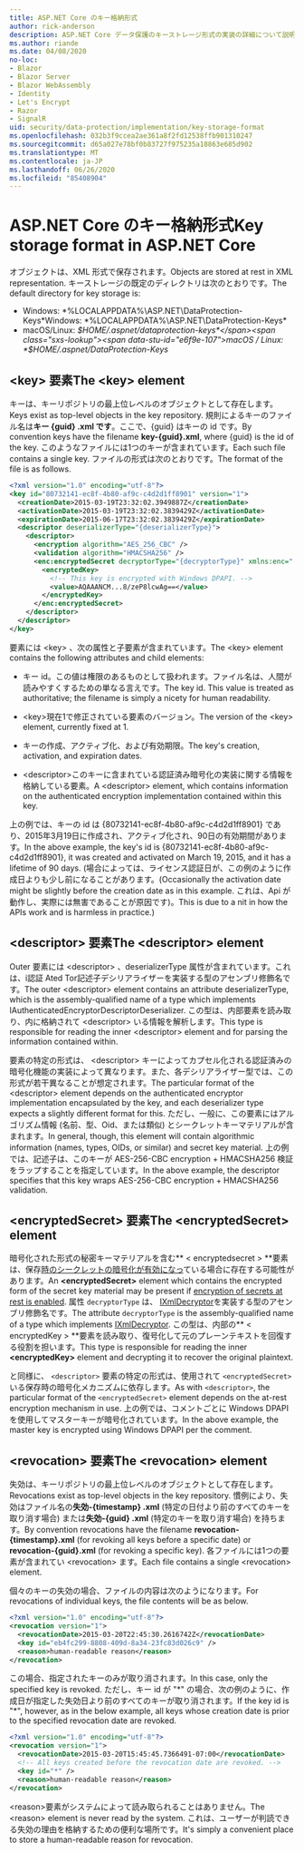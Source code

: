 ```yaml
---
title: ASP.NET Core のキー格納形式
author: rick-anderson
description: ASP.NET Core データ保護のキーストレージ形式の実装の詳細について説明します。
ms.author: riande
ms.date: 04/08/2020
no-loc:
- Blazor
- Blazor Server
- Blazor WebAssembly
- Identity
- Let's Encrypt
- Razor
- SignalR
uid: security/data-protection/implementation/key-storage-format
ms.openlocfilehash: 032b3f9ccea2ae361a8f2fd12538ffb901310247
ms.sourcegitcommit: d65a027e78bf0b83727f975235a18863e685d902
ms.translationtype: MT
ms.contentlocale: ja-JP
ms.lasthandoff: 06/26/2020
ms.locfileid: "85408904"
---
```

# <a name="key-storage-format-in-aspnet-core"></a><span data-ttu-id="e6f9e-103">ASP.NET Core のキー格納形式</span><span class="sxs-lookup"><span data-stu-id="e6f9e-103">Key storage format in ASP.NET Core</span></span>

<a name="data-protection-implementation-key-storage-format"></a>

<span data-ttu-id="e6f9e-104">オブジェクトは、XML 形式で保存されます。</span><span class="sxs-lookup"><span data-stu-id="e6f9e-104">Objects are stored at rest in XML representation.</span></span> <span data-ttu-id="e6f9e-105">キーストレージの既定のディレクトリは次のとおりです。</span><span class="sxs-lookup"><span data-stu-id="e6f9e-105">The default directory for key storage is:</span></span>

* <span data-ttu-id="e6f9e-106">Windows: \*%LOCALAPPDATA%\ASP.NET\DataProtection-Keys\*</span><span class="sxs-lookup"><span data-stu-id="e6f9e-106">Windows: \*%LOCALAPPDATA%\ASP.NET\DataProtection-Keys\*</span></span>
* <span data-ttu-id="e6f9e-107">macOS/Linux: *$HOME/.aspnet/dataprotection-keys*</span><span class="sxs-lookup"><span data-stu-id="e6f9e-107">macOS / Linux: *$HOME/.aspnet/DataProtection-Keys*</span></span>

## <a name="the-key-element"></a><span data-ttu-id="e6f9e-108">\<key> 要素</span><span class="sxs-lookup"><span data-stu-id="e6f9e-108">The \<key> element</span></span>

<span data-ttu-id="e6f9e-109">キーは、キーリポジトリの最上位レベルのオブジェクトとして存在します。</span><span class="sxs-lookup"><span data-stu-id="e6f9e-109">Keys exist as top-level objects in the key repository.</span></span> <span data-ttu-id="e6f9e-110">規則によるキーのファイル名は**キー {guid} .xml です**。ここで、{guid} はキーの id です。</span><span class="sxs-lookup"><span data-stu-id="e6f9e-110">By convention keys have the filename **key-{guid}.xml**, where {guid} is the id of the key.</span></span> <span data-ttu-id="e6f9e-111">このようなファイルには1つのキーが含まれています。</span><span class="sxs-lookup"><span data-stu-id="e6f9e-111">Each such file contains a single key.</span></span> <span data-ttu-id="e6f9e-112">ファイルの形式は次のとおりです。</span><span class="sxs-lookup"><span data-stu-id="e6f9e-112">The format of the file is as follows.</span></span>

```xml
<?xml version="1.0" encoding="utf-8"?>
<key id="80732141-ec8f-4b80-af9c-c4d2d1ff8901" version="1">
  <creationDate>2015-03-19T23:32:02.3949887Z</creationDate>
  <activationDate>2015-03-19T23:32:02.3839429Z</activationDate>
  <expirationDate>2015-06-17T23:32:02.3839429Z</expirationDate>
  <descriptor deserializerType="{deserializerType}">
    <descriptor>
      <encryption algorithm="AES_256_CBC" />
      <validation algorithm="HMACSHA256" />
      <enc:encryptedSecret decryptorType="{decryptorType}" xmlns:enc="...">
        <encryptedKey>
          <!-- This key is encrypted with Windows DPAPI. -->
          <value>AQAAANCM...8/zeP8lcwAg==</value>
        </encryptedKey>
      </enc:encryptedSecret>
    </descriptor>
  </descriptor>
</key>
```

<span data-ttu-id="e6f9e-113">要素には \<key> 、次の属性と子要素が含まれています。</span><span class="sxs-lookup"><span data-stu-id="e6f9e-113">The \<key> element contains the following attributes and child elements:</span></span>

* <span data-ttu-id="e6f9e-114">キー id。この値は権限のあるものとして扱われます。ファイル名は、人間が読みやすくするための単なる言えです。</span><span class="sxs-lookup"><span data-stu-id="e6f9e-114">The key id. This value is treated as authoritative; the filename is simply a nicety for human readability.</span></span>

* <span data-ttu-id="e6f9e-115">\<key>現在1で修正されている要素のバージョン。</span><span class="sxs-lookup"><span data-stu-id="e6f9e-115">The version of the \<key> element, currently fixed at 1.</span></span>

* <span data-ttu-id="e6f9e-116">キーの作成、アクティブ化、および有効期限。</span><span class="sxs-lookup"><span data-stu-id="e6f9e-116">The key's creation, activation, and expiration dates.</span></span>

* <span data-ttu-id="e6f9e-117">\<descriptor>このキーに含まれている認証済み暗号化の実装に関する情報を格納している要素。</span><span class="sxs-lookup"><span data-stu-id="e6f9e-117">A \<descriptor> element, which contains information on the authenticated encryption implementation contained within this key.</span></span>

<span data-ttu-id="e6f9e-118">上の例では、キーの id は {80732141-ec8f-4b80-af9c-c4d2d1ff8901} であり、2015年3月19日に作成され、アクティブ化され、90日の有効期間があります。</span><span class="sxs-lookup"><span data-stu-id="e6f9e-118">In the above example, the key's id is {80732141-ec8f-4b80-af9c-c4d2d1ff8901}, it was created and activated on March 19, 2015, and it has a lifetime of 90 days.</span></span> <span data-ttu-id="e6f9e-119">(場合によっては、ライセンス認証日が、この例のように作成日よりも少し前になることがあります。</span><span class="sxs-lookup"><span data-stu-id="e6f9e-119">(Occasionally the activation date might be slightly before the creation date as in this example.</span></span> <span data-ttu-id="e6f9e-120">これは、Api が動作し、実際には無害であることが原因です)。</span><span class="sxs-lookup"><span data-stu-id="e6f9e-120">This is due to a nit in how the APIs work and is harmless in practice.)</span></span>

## <a name="the-descriptor-element"></a><span data-ttu-id="e6f9e-121">\<descriptor> 要素</span><span class="sxs-lookup"><span data-stu-id="e6f9e-121">The \<descriptor> element</span></span>

<span data-ttu-id="e6f9e-122">Outer 要素には \<descriptor> 、deserializerType 属性が含まれています。これは、i認証 Ated Tor記述子デシリアライザーを実装する型のアセンブリ修飾名です。</span><span class="sxs-lookup"><span data-stu-id="e6f9e-122">The outer \<descriptor> element contains an attribute deserializerType, which is the assembly-qualified name of a type which implements IAuthenticatedEncryptorDescriptorDeserializer.</span></span> <span data-ttu-id="e6f9e-123">この型は、内部要素を読み取り、内に格納されて \<descriptor> いる情報を解析します。</span><span class="sxs-lookup"><span data-stu-id="e6f9e-123">This type is responsible for reading the inner \<descriptor> element and for parsing the information contained within.</span></span>

<span data-ttu-id="e6f9e-124">要素の特定の形式は、 \<descriptor> キーによってカプセル化される認証済みの暗号化機能の実装によって異なります。また、各デシリアライザー型では、この形式が若干異なることが想定されます。</span><span class="sxs-lookup"><span data-stu-id="e6f9e-124">The particular format of the \<descriptor> element depends on the authenticated encryptor implementation encapsulated by the key, and each deserializer type expects a slightly different format for this.</span></span> <span data-ttu-id="e6f9e-125">ただし、一般に、この要素にはアルゴリズム情報 (名前、型、Oid、または類似) とシークレットキーマテリアルが含まれます。</span><span class="sxs-lookup"><span data-stu-id="e6f9e-125">In general, though, this element will contain algorithmic information (names, types, OIDs, or similar) and secret key material.</span></span> <span data-ttu-id="e6f9e-126">上の例では、記述子は、このキーが AES-256-CBC encryption + HMACSHA256 検証をラップすることを指定しています。</span><span class="sxs-lookup"><span data-stu-id="e6f9e-126">In the above example, the descriptor specifies that this key wraps AES-256-CBC encryption + HMACSHA256 validation.</span></span>

## <a name="the-encryptedsecret-element"></a><span data-ttu-id="e6f9e-127">\<encryptedSecret> 要素</span><span class="sxs-lookup"><span data-stu-id="e6f9e-127">The \<encryptedSecret> element</span></span>

<span data-ttu-id="e6f9e-128">暗号化された形式の秘密キーマテリアルを含む\*\* &lt; encryptedsecret &gt; \*\*要素は、保存[時のシークレットの暗号化が有効になっ](xref:security/data-protection/implementation/key-encryption-at-rest)ている場合に存在する可能性があります。</span><span class="sxs-lookup"><span data-stu-id="e6f9e-128">An **&lt;encryptedSecret&gt;** element which contains the encrypted form of the secret key material may be present if [encryption of secrets at rest is enabled](xref:security/data-protection/implementation/key-encryption-at-rest).</span></span> <span data-ttu-id="e6f9e-129">属性 `decryptorType` は、 [IXmlDecryptor](/dotnet/api/microsoft.aspnetcore.dataprotection.xmlencryption.ixmldecryptor)を実装する型のアセンブリ修飾名です。</span><span class="sxs-lookup"><span data-stu-id="e6f9e-129">The attribute `decryptorType` is the assembly-qualified name of a type which implements [IXmlDecryptor](/dotnet/api/microsoft.aspnetcore.dataprotection.xmlencryption.ixmldecryptor).</span></span> <span data-ttu-id="e6f9e-130">この型は、内部の\*\* &lt; encryptedKey &gt; \*\*要素を読み取り、復号化して元のプレーンテキストを回復する役割を担います。</span><span class="sxs-lookup"><span data-stu-id="e6f9e-130">This type is responsible for reading the inner **&lt;encryptedKey&gt;** element and decrypting it to recover the original plaintext.</span></span>

<span data-ttu-id="e6f9e-131">と同様に、 `<descriptor>` 要素の特定の形式は、使用されて `<encryptedSecret>` いる保存時の暗号化メカニズムに依存します。</span><span class="sxs-lookup"><span data-stu-id="e6f9e-131">As with `<descriptor>`, the particular format of the `<encryptedSecret>` element depends on the at-rest encryption mechanism in use.</span></span> <span data-ttu-id="e6f9e-132">上の例では、コメントごとに Windows DPAPI を使用してマスターキーが暗号化されています。</span><span class="sxs-lookup"><span data-stu-id="e6f9e-132">In the above example, the master key is encrypted using Windows DPAPI per the comment.</span></span>

## <a name="the-revocation-element"></a><span data-ttu-id="e6f9e-133">\<revocation> 要素</span><span class="sxs-lookup"><span data-stu-id="e6f9e-133">The \<revocation> element</span></span>

<span data-ttu-id="e6f9e-134">失効は、キーリポジトリの最上位レベルのオブジェクトとして存在します。</span><span class="sxs-lookup"><span data-stu-id="e6f9e-134">Revocations exist as top-level objects in the key repository.</span></span> <span data-ttu-id="e6f9e-135">慣例により、失効はファイル名の**失効-{timestamp} .xml** (特定の日付より前のすべてのキーを取り消す場合) または**失効-{guid} .xml** (特定のキーを取り消す場合) を持ちます。</span><span class="sxs-lookup"><span data-stu-id="e6f9e-135">By convention revocations have the filename **revocation-{timestamp}.xml** (for revoking all keys before a specific date) or **revocation-{guid}.xml** (for revoking a specific key).</span></span> <span data-ttu-id="e6f9e-136">各ファイルには1つの要素が含まれてい \<revocation> ます。</span><span class="sxs-lookup"><span data-stu-id="e6f9e-136">Each file contains a single \<revocation> element.</span></span>

<span data-ttu-id="e6f9e-137">個々のキーの失効の場合、ファイルの内容は次のようになります。</span><span class="sxs-lookup"><span data-stu-id="e6f9e-137">For revocations of individual keys, the file contents will be as below.</span></span>

```xml
<?xml version="1.0" encoding="utf-8"?>
<revocation version="1">
  <revocationDate>2015-03-20T22:45:30.2616742Z</revocationDate>
  <key id="eb4fc299-8808-409d-8a34-23fc83d026c9" />
  <reason>human-readable reason</reason>
</revocation>
```

<span data-ttu-id="e6f9e-138">この場合、指定されたキーのみが取り消されます。</span><span class="sxs-lookup"><span data-stu-id="e6f9e-138">In this case, only the specified key is revoked.</span></span> <span data-ttu-id="e6f9e-139">ただし、キー id が "\*" の場合、次の例のように、作成日が指定した失効日より前のすべてのキーが取り消されます。</span><span class="sxs-lookup"><span data-stu-id="e6f9e-139">If the key id is "\*", however, as in the below example, all keys whose creation date is prior to the specified revocation date are revoked.</span></span>

```xml
<?xml version="1.0" encoding="utf-8"?>
<revocation version="1">
  <revocationDate>2015-03-20T15:45:45.7366491-07:00</revocationDate>
  <!-- All keys created before the revocation date are revoked. -->
  <key id="*" />
  <reason>human-readable reason</reason>
</revocation>
```

<span data-ttu-id="e6f9e-140">\<reason>要素がシステムによって読み取られることはありません。</span><span class="sxs-lookup"><span data-stu-id="e6f9e-140">The \<reason> element is never read by the system.</span></span> <span data-ttu-id="e6f9e-141">これは、ユーザーが判読できる失効の理由を格納するための便利な場所です。</span><span class="sxs-lookup"><span data-stu-id="e6f9e-141">It's simply a convenient place to store a human-readable reason for revocation.</span></span>
